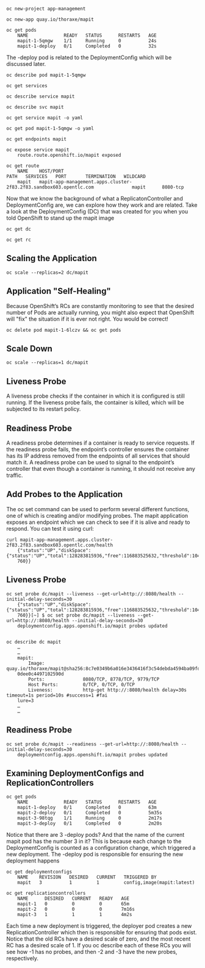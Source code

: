 ```
oc new-project app-management

oc new-app quay.io/thoraxe/mapit

oc get pods
	NAME             READY   STATUS      RESTARTS   AGE
	mapit-1-5qmgw    1/1     Running     0          24s
	mapit-1-deploy   0/1     Completed   0          32s
```
The -deploy pod is related to the DeploymentConfig which will be discussed later.
	
```
oc describe pod mapit-1-5qmgw

oc get services

oc describe service mapit

oc describe svc mapit

oc get service mapit -o yaml

oc get pod mapit-1-5qmgw -o yaml

oc get endpoints mapit

oc expose service mapit
	route.route.openshift.io/mapit exposed
	
oc get route
	NAME    HOST/PORT                                                           PATH   SERVICES   PORT       TERMINATION   WILDCARD
	mapit   mapit-app-management.apps.cluster-2f83.2f83.sandbox603.opentlc.com              mapit      8080-tcp
```	
Now that we know the background of what a ReplicatonController and DeploymentConfig are, we can explore how they work and are related. Take a look at the DeploymentConfig (DC) that was created for you when you told OpenShift to stand up the mapit image
```
oc get dc

oc get rc
```
## Scaling the Application
```
oc scale --replicas=2 dc/mapit
```
## Application "Self-Healing"
Because OpenShift’s RCs are constantly monitoring to see that the desired number of Pods are actually running, you might also expect that OpenShift will "fix" the situation if it is ever not right. You would be correct!
```
oc delete pod mapit-1-6lczv && oc get pods
```
## Scale Down
```
oc scale --replicas=1 dc/mapit
```

## Liveness Probe
A liveness probe checks if the container in which it is configured is still running. If the liveness probe fails, the container is killed, which will be subjected to its restart policy.

## Readiness Probe
A readiness probe determines if a container is ready to service requests. If the readiness probe fails, the endpoint’s controller ensures the container has its IP address removed from the endpoints of all services that should match it. A readiness probe can be used to signal to the endpoint’s controller that even though a container is running, it should not receive any traffic.

## Add Probes to the Application
The oc set command can be used to perform several different functions, one of which is creating and/or modifying probes. The mapit application exposes an endpoint which we can check to see if it is alive and ready to respond. You can test it using curl:
```
curl mapit-app-management.apps.cluster-2f83.2f83.sandbox603.opentlc.com/health
	{"status":"UP","diskSpace":{"status":"UP","total":128283815936,"free":116883525632,"threshold":10485
	760}}
```	
## Liveness Probe
```
oc set probe dc/mapit --liveness --get-url=http://:8080/health --initial-delay-seconds=30
	{"status":"UP","diskSpace":{"status":"UP","total":128283815936,"free":116883525632,"threshold":10485
	760}}[~] $ oc set probe dc/mapit --liveness --get-url=http://:8080/health --initial-delay-seconds=30
	deploymentconfig.apps.openshift.io/mapit probes updated
	

oc describe dc mapit
	…
	…
	mapit:
	    Image:              quay.io/thoraxe/mapit@sha256:8c7e0349b6a016e3436416f3c54debda4594ba09fd34b8a
	0dee0c4497102590d
	    Ports:              8080/TCP, 8778/TCP, 9779/TCP
	    Host Ports:         0/TCP, 0/TCP, 0/TCP
	    Liveness:           http-get http://:8080/health delay=30s timeout=1s period=10s #success=1 #fai
	lure=3
	…
	…
```	
## Readiness Probe
```
oc set probe dc/mapit --readiness --get-url=http://:8080/health --initial-delay-seconds=30
	deploymentconfig.apps.openshift.io/mapit probes updated
```

## Examining DeploymentConfigs and ReplicationControllers
```
oc get pods
	NAME             READY   STATUS      RESTARTS   AGE
	mapit-1-deploy   0/1     Completed   0          63m
	mapit-2-deploy   0/1     Completed   0          5m35s
	mapit-3-98tqg    1/1     Running     0          2m17s
	mapit-3-deploy   0/1     Completed   0          2m20s
```	
Notice that there are 3 -deploy pods? And that the name of the current mapit pod has the number 3 in it? This is because each change to the DeploymentConfig is counted as a configuration change, which triggered a new deployment. The -deploy pod is responsible for ensuring the new deployment happens

```	
oc get deploymentconfigs
	NAME    REVISION   DESIRED   CURRENT   TRIGGERED BY
	mapit   3          1         1         config,image(mapit:latest)

oc get replicationcontrollers
	NAME      DESIRED   CURRENT   READY   AGE
	mapit-1   0         0         0       65m
	mapit-2   0         0         0       7m16s
	mapit-3   1         1         1       4m2s
```	
Each time a new deployment is triggered, the deployer pod creates a new ReplicationController which then is responsible for ensuring that pods exist. Notice that the old RCs have a desired scale of zero, and the most recent RC has a desired scale of 1.
If you oc describe each of these RCs you will see how -1 has no probes, and then -2 and -3 have the new probes, respectively.
